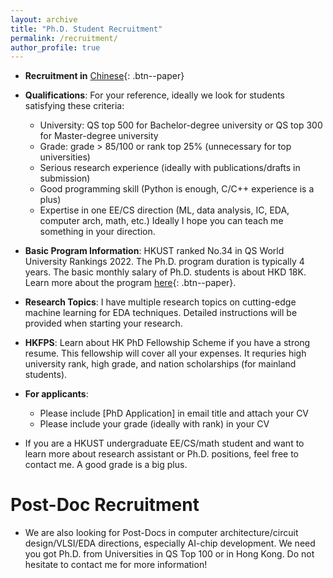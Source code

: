 ```yaml
---
layout: archive
title: "Ph.D. Student Recruitment"
permalink: /recruitment/
author_profile: true
---
```


* **Recruitment in** [Chinese](https://www.1point3acres.com/bbs/forum.php?mod=viewthread&tid=948482&page=1#pid17998340){: .btn--paper}

* **Qualifications**: For your reference, ideally we look for students satisfying these criteria: 
    * University: QS top 500 for Bachelor-degree university or QS top 300 for Master-degree university 
    * Grade: grade > 85/100 or rank top 25% (unnecessary for top universities)  
    * Serious research experience (ideally with publications/drafts in submission)  
    * Good programming skill (Python is enough, C/C++ experience is a plus)  
    * Expertise in one EE/CS direction (ML, data analysis, IC, EDA, computer arch, math, etc.) Ideally I hope you can teach me something in your direction. 

* **Basic Program Information**: HKUST ranked No.34 in QS World University Rankings 2022. The Ph.D. program duration is typically 4 years. The basic monthly salary of Ph.D. students is about HKD 18K. Learn more about the program [here](https://prog-crs.ust.hk/pgprog/2022-23/mphil-phd-ece){: .btn--paper}.

* **Research Topics**: I have multiple research topics on cutting-edge machine learning for EDA techniques. Detailed instructions will be provided when starting your research.

* **HKFPS**: Learn about HK PhD Fellowship Scheme if you have a strong resume. This fellowship will cover all your expenses. It requries high university rank, high grade, and nation scholarships (for mainland students).

* **For applicants**:
    * Please include [PhD Application] in email title and attach your CV  
    * Please include your grade (ideally with rank) in your CV   

* If you are a HKUST undergraduate EE/CS/math student and want to learn more about research assistant or Ph.D. positions, feel free to contact me. A good grade is a big plus.


Post-Doc Recruitment
======
* We are also looking for Post-Docs in computer architecture/circuit design/VLSI/EDA directions, especially AI-chip development. We need you got Ph.D. from Universities in QS Top 100 or in Hong Kong. Do not hesitate to contact me for more information!



